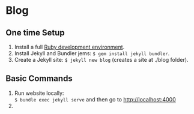 # Blog

One time Setup
--------------
1. Install a full [Ruby development environment](https://jekyllrb.com/docs/installation/).
2. Install Jekyll and Bundler jems: `$ gem install jekyll bundler`.
3. Create a Jekyll site: `$ jekyll new blog` (creates a site at ./blog folder). 

Basic Commands
--------------
1. Run website locally:  
`$ bundle exec jekyll serve` and then go to [http://localhost:4000](http://localhost:4000)
2. 



